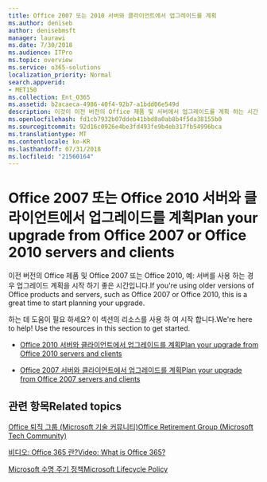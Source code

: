 ```yaml
---
title: Office 2007 또는 2010 서버와 클라이언트에서 업그레이드를 계획
ms.author: deniseb
author: denisebmsft
manager: laurawi
ms.date: 7/30/2018
ms.audience: ITPro
ms.topic: overview
ms.service: o365-solutions
localization_priority: Normal
search.appverid:
- MET150
ms.collection: Ent_O365
ms.assetid: b2acaeca-4986-40f4-92b7-a1bdd06e549d
description: 이것이 이전 버전의 Office 제품 및 서버에서 업그레이드를 계획 하는 시간입니다. 이러한 리소스를 사용 하 여 계획을 문서화할 시작 합니다.
ms.openlocfilehash: fd1cb7932b07ddeb41bbd8a0ab8b4f5da38155b0
ms.sourcegitcommit: 92d16c0926e4be3fd493fe9b4eb317fb54996bca
ms.translationtype: MT
ms.contentlocale: ko-KR
ms.lasthandoff: 07/31/2018
ms.locfileid: "21560164"
---
```

# <a name="plan-your-upgrade-from-office-2007-or-office-2010-servers-and-clients"></a><span data-ttu-id="6183d-104">Office 2007 또는 Office 2010 서버와 클라이언트에서 업그레이드를 계획</span><span class="sxs-lookup"><span data-stu-id="6183d-104">Plan your upgrade from Office 2007 or Office 2010 servers and clients</span></span>

<span data-ttu-id="6183d-105">이전 버전의 Office 제품 및 Office 2007 또는 Office 2010, 예: 서버를 사용 하는 경우 업그레이드 계획을 시작 하기 좋은 시간입니다.</span><span class="sxs-lookup"><span data-stu-id="6183d-105">If you're using older versions of Office products and servers, such as Office 2007 or Office 2010, this is a great time to start planning your upgrade.</span></span>

<span data-ttu-id="6183d-p102">하는 데 도움이 필요 하세요? 이 섹션의 리소스를 사용 하 여 시작 합니다.</span><span class="sxs-lookup"><span data-stu-id="6183d-p102">We're here to help! Use the resources in this section to get started.</span></span>

- [<span data-ttu-id="6183d-108">Office 2010 서버와 클라이언트에서 업그레이드를 계획</span><span class="sxs-lookup"><span data-stu-id="6183d-108">Plan your upgrade from Office 2010 servers and clients</span></span>](upgrade-from-office-2010-servers-and-products.md)

- [<span data-ttu-id="6183d-109">Office 2007 서버와 클라이언트에서 업그레이드를 계획</span><span class="sxs-lookup"><span data-stu-id="6183d-109">Plan your upgrade from Office 2007 servers and clients</span></span>](upgrade-from-office-2007-servers-and-products.md)
      
   
## <a name="related-topics"></a><span data-ttu-id="6183d-110">관련 항목</span><span class="sxs-lookup"><span data-stu-id="6183d-110">Related topics</span></span>

[<span data-ttu-id="6183d-111">Office 퇴직 그룹 (Microsoft 기술 커뮤니티)</span><span class="sxs-lookup"><span data-stu-id="6183d-111">Office Retirement Group (Microsoft Tech Community)</span></span>](https://go.microsoft.com/fwlink/?linkid=842065)
  
[<span data-ttu-id="6183d-112">비디오: Office 365 란?</span><span class="sxs-lookup"><span data-stu-id="6183d-112">Video: What is Office 365?</span></span>](https://support.office.com/article/847caf12-2589-452c-8aca-1c009797678b.aspx)
  
[<span data-ttu-id="6183d-113">Microsoft 수명 주기 정책</span><span class="sxs-lookup"><span data-stu-id="6183d-113">Microsoft Lifecycle Policy</span></span>](https://go.microsoft.com/fwlink/?linkid=865200)


